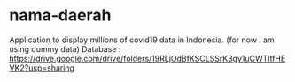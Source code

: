 # nama-daerah
Application to display millions of covid19 data in Indonesia. (for now i am using dummy data) 
Database : https://drive.google.com/drive/folders/19RLjOdBfKSCLSSrK3gy1uCWTltfHEVK2?usp=sharing
